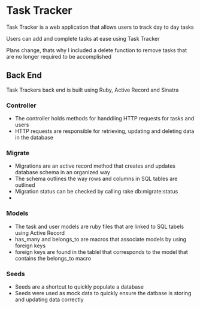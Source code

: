 # Task Tracker

Task Tracker is a web application that allows users to track day to day tasks

Users can add and complete tasks at ease using Task Tracker

Plans change, thats why I included a delete function to remove tasks that are no longer required to be accomplished

## Back End

Task Trackers back end is built using Ruby, Active Record and Sinatra

### Controller

- The controller holds methods for handdling HTTP requests for tasks and users
- HTTP requests are responsible for retrieving, updating and deleting data in the database

### Migrate

- Migrations are an active record method that creates and updates database schema in an organized way
- The schema outlines the way rows and columns in SQL tables are outlined
- Migration status can be checked by calling rake db:migrate:status
-

### Models

- The task and user models are ruby files that are linked to SQL tabels using Active Record
- has_many and belongs_to are macros that associate models by using foreign keys
- foreign keys are found in the tablel that corresponds to the model that contains the belongs_to macro

### Seeds

- Seeds are a shortcut to quickly populate a database
- Seeds were used as mock data to quickly ensure the datbase is storing and updating data correctly

